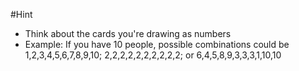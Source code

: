 #Hint
* Think about the cards you're drawing as numbers
* Example: If you have 10 people, possible combinations could be 1,2,3,4,5,6,7,8,9,10; 2,2,2,2,2,2,2,2,2,2; or 6,4,5,8,9,3,3,3,1,10,10

